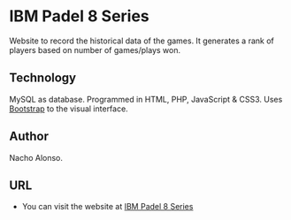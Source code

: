# IBM Padel 8 Series
Website to record the historical data of the games. It generates a rank of players based on number of games/plays won.

## Technology
MySQL as database.
Programmed in HTML, PHP, JavaScript & CSS3.
Uses [Bootstrap](http://getbootstrap.com/) to the visual interface. 

## Author
Nacho Alonso.

## URL
* You can visit the website at [IBM Padel 8 Series](http://nachoad.com/ibmpadel8)
